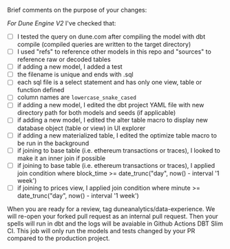 Brief comments on the purpose of your changes:


*For Dune Engine V2*
I've checked that:

* [ ] I tested the query on dune.com after compiling the model with dbt compile (compiled queries are written to the target directory)
* [ ] I used "refs" to reference other models in this repo and "sources" to reference raw or decoded tables 
* [ ] if adding a new model, I added a test
* [ ] the filename is unique and ends with .sql
* [ ] each sql file is a select statement and has only one view, table or function defined  
* [ ] column names are `lowercase_snake_cased`
* [ ] if adding a new model, I edited the dbt project YAML file with new directory path for both models and seeds (if applicable)
* [ ] if adding a new model, I edited the alter table macro to display new database object (table or view) in UI explorer
* [ ] if adding a new materialized table, I edited the optimize table macro to be run in the background
* [ ] if joining to base table (i.e. ethereum transactions or traces), I looked to make it an inner join if possible
* [ ] if joining to base table (i.e. ethereum transactions or traces), I applied join condition where block_time >= date_trunc("day", now() - interval '1 week')
* [ ] if joining to prices view, I applied join condition where minute >= date_trunc("day", now() - interval '1 week')

When you are ready for a review, tag duneanalytics/data-experience. We will re-open your forked pull request as an internal pull request. Then your spells will run in dbt and the logs will be avaiable in Github Actions DBT Slim CI. This job will only run the models and tests changed by your PR compared to the production project.
